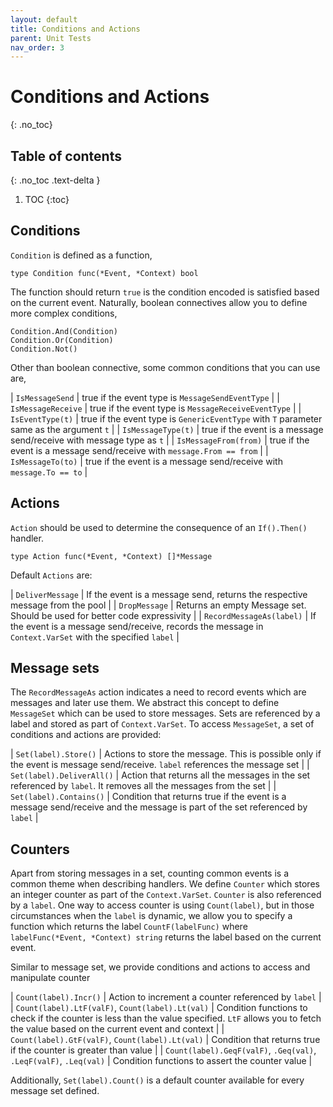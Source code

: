```yaml
---
layout: default
title: Conditions and Actions
parent: Unit Tests
nav_order: 3
---
```


# Conditions and Actions
{: .no_toc}

## Table of contents
{: .no_toc .text-delta }

1. TOC
{:toc}

## Conditions

`Condition` is defined as a function,

```
type Condition func(*Event, *Context) bool
```

The function should return `true` is the condition encoded is satisfied based on the current event. Naturally, boolean connectives allow you to define more complex conditions,

```
Condition.And(Condition)
Condition.Or(Condition)
Condition.Not()
```

Other than boolean connective, some common conditions that you can use are,

| `IsMessageSend` | true if the event type is `MessageSendEventType` |
| `IsMessageReceive` | true if the event type is `MessageReceiveEventType` |
| `IsEventType(t)` | true if the event type is `GenericEventType` with `T` parameter same as the argument `t` |
| `IsMessageType(t)` | true if the event is a message send/receive with message type as `t` |
| `IsMessageFrom(from)` | true if the event is a message send/receive with `message.From == from` |
| `IsMessageTo(to)` | true if the event is a message send/receive with `message.To == to` |

## Actions

`Action` should be used to determine the consequence of an `If().Then()` handler.

```
type Action func(*Event, *Context) []*Message
```

Default `Actions` are:

| `DeliverMessage` | If the event is a message send, returns the respective message from the pool |
| `DropMessage` | Returns an empty Message set. Should be used for better code expressivity |
| `RecordMessageAs(label)` | If the event is a message send/receive, records the message in `Context.VarSet` with the specified `label` |

## Message sets

The `RecordMessageAs` action indicates a need to record events which are messages and later use them. We abstract this concept to define `MessageSet` which can be used to store messages. Sets are referenced by a label and stored as part of `Context.VarSet`. To access `MessageSet`, a set of conditions and actions are provided:

| `Set(label).Store()` | Actions to store the message. This is possible only if the event is message send/receive. `label` references the message set |
| `Set(label).DeliverAll()` | Action that returns all the messages in the set referenced by `label`. It removes all the messages from the set |
| `Set(label).Contains()` | Condition that returns true if the event is a message send/receive and the message is part of the set referenced by `label` |

## Counters

Apart from storing messages in a set, counting common events is a common theme when describing handlers. We define `Counter` which stores an integer counter as part of the `Context.VarSet`. 
`Counter` is also referenced by a `label`. One way to access counter is using `Count(label)`, but in those circumstances when the `label` is dynamic, we allow you to specify a function which returns the label `CountF(labelFunc)` where `labelFunc(*Event, *Context) string` returns the label based on the current event.

Similar to message set, we provide conditions and actions to access and manipulate counter

| `Count(label).Incr()` | Action to increment a counter referenced by `label` |
| `Count(label).LtF(valF)`, `Count(label).Lt(val)` | Condition functions to check if the counter is less than the value specified. `LtF` allows you to fetch the value based on the current event and context |
| `Count(label).GtF(valF)`, `Count(label).Lt(val)` | Condition that returns true if the counter is greater than value |
| `Count(label).GeqF(valF)`, `.Geq(val)`, `.LeqF(valF)`, `.Leq(val)` | Condition functions to assert the counter value |

Additionally, `Set(label).Count()` is a default counter available for every message set defined.